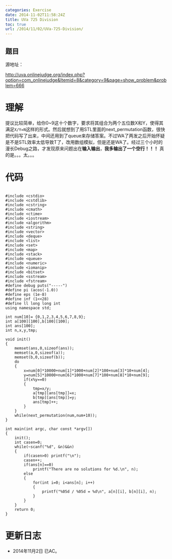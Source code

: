 ```yaml
---
categories: Exercise
date: 2014-11-02T11:58:24Z
title: UVa 725 Division
toc: true
url: /2014/11/02/UVa-725-Division/
---
```


## 题目
源地址：

http://uva.onlinejudge.org/index.php?option=com_onlinejudge&Itemid=8&category=9&page=show_problem&problem=666

# 理解
提议比较简单，给你0~9这十个数字，要求将其组合为两个五位数X和Y，使得其满足`X/Y=N`这样的形式。然后就想到了用STL里面的next_permutation函数，很快把代码写了出来，中间还用到了queue来存储答案。不过WA了两发之后开始怀疑是不是STL效率太低导致T了，改用数组模拟，但是还是WA了。经过三个小时的漫长Debug之路，才发现原来问题出在**输入输出**，**我多输出了一个空行！！！**
真的是。。。太。。。

<!--more-->

# 代码

```

#include <cstdio>
#include <cstdlib>
#include <cstring>
#include <cmath>
#include <ctime>
#include <iostream>
#include <algorithm>
#include <string>
#include <vector>
#include <deque>
#include <list>
#include <set>
#include <map>
#include <stack>
#include <queue>
#include <numeric>
#include <iomanip>
#include <bitset>
#include <sstream>
#include <fstream>
#define debug puts("-----")
#define pi (acos(-1.0))
#define eps (1e-8)
#define inf (1<<28)
#define ll long long int
using namespace std;

int num[10]= {0,1,2,3,4,5,6,7,8,9};
int a[100][100],b[100][100];
int ans[100];
int n,x,y,tmp;

void init()
{
    memset(ans,0,sizeof(ans));
    memset(a,0,sizeof(a));
    memset(b,0,sizeof(b));
    do
    {
        x=num[0]*10000+num[1]*1000+num[2]*100+num[3]*10+num[4];
        y=num[5]*10000+num[6]*1000+num[7]*100+num[8]*10+num[9];
        if(x%y==0)
        {
            tmp=x/y;
            a[tmp][ans[tmp]]=x;
            b[tmp][ans[tmp]]=y;
            ans[tmp]++;
        }
    }
    while(next_permutation(num,num+10));
}

int main(int argc, char const *argv[])
{
    init();
    int casen=0;
    while(~scanf("%d", &n)&&n)
    {
        if(casen>0) printf("\n");
        casen++;
        if(ans[n]==0)
            printf("There are no solutions for %d.\n", n);
        else
        {
            for(int i=0; i<ans[n]; i++)
            {
                printf("%05d / %05d = %d\n", a[n][i], b[n][i], n);
            }
        }
    }
    return 0;
}

```

# 更新日志
- 2014年11月2日 已AC。